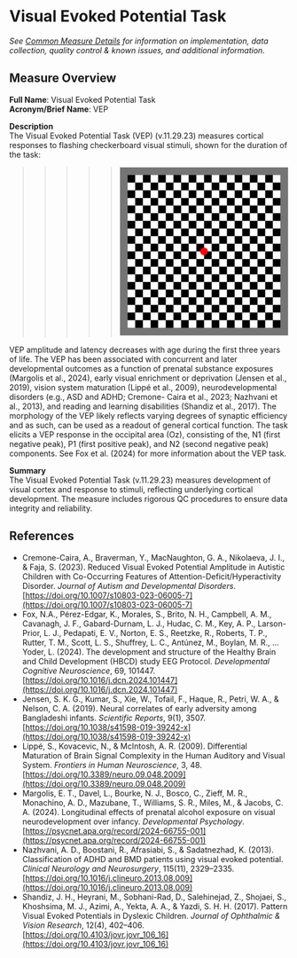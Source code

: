 # Visual Evoked Potential Task
*See [Common Measure Details](measures_all.md) for information on implementation, data collection, quality control & known issues, and additional information.*

## Measure Overview
**Full Name**: Visual Evoked Potential Task  
**Acronym/Brief Name**: VEP  

**Description**     
The Visual Evoked Potential Task (VEP) (v.11.29.23) measures cortical responses to flashing checkerboard visual stimuli, shown for the duration of the task: 
>>>>>![VEP checkerboard image](images/eeg-vep-checkerboard.png)

VEP amplitude and latency decreases with age during the first three years of life. The VEP has been associated with concurrent and later developmental outcomes as a function of prenatal substance exposures (Margolis et al., 2024), early visual enrichment or deprivation (Jensen et al., 2019), vision system maturation (Lippé et al., 2009), neurodevelopmental disorders (e.g., ASD and ADHD; Cremone- Caira et al., 2023; Nazhvani et al., 2013), and reading and learning disabilities (Shandiz et al., 2017). The morphology of the VEP likely reflects varying degrees of synaptic efficiency and as such, can be used as a readout of general cortical function. The task elicits a VEP response in the occipital area (Oz), consisting of the, N1 (first negative peak), P1 (first positive peak), and N2 (second negative peak) components. See Fox et al. (2024) for more information about the VEP task.  

**Summary**     
The Visual Evoked Potential Task (v.11.29.23) measures development of visual cortex and response to stimuli, reflecting underlying cortical development. The measure includes rigorous QC procedures to ensure data integrity and reliability.

## References
- Cremone-Caira, A., Braverman, Y., MacNaughton, G. A., Nikolaeva, J. I., & Faja, S. (2023). Reduced Visual Evoked Potential Amplitude in Autistic Children with Co-Occurring Features of Attention-Deficit/Hyperactivity Disorder. *Journal of Autism and Developmental Disorders*. [https://doi.org/10.1007/s10803-023-06005-7](https://doi.org/10.1007/s10803-023-06005-7)
- Fox, N.A., Pérez-Edgar, K., Morales, S., Brito, N. H., Campbell, A. M., Cavanagh, J. F., Gabard-Durnam, L. J., Hudac, C. M., Key, A. P., Larson-Prior, L. J., Pedapati, E. V., Norton, E. S., Reetzke, R., Roberts, T. P., Rutter, T. M., Scott, L. S., Shuffrey, L. C., Antúnez, M., Boylan, M. R., … Yoder, L. (2024). The development and structure of the Healthy Brain and Child Development (HBCD) study EEG Protocol. *Developmental Cognitive Neuroscience*, 69, 101447. [https://doi.org/10.1016/j.dcn.2024.101447](https://doi.org/10.1016/j.dcn.2024.101447)
- Jensen, S. K. G., Kumar, S., Xie, W., Tofail, F., Haque, R., Petri, W. A., & Nelson, C. A. (2019). Neural correlates of early adversity among Bangladeshi infants. *Scientific Reports*, 9(1), 3507. [https://doi.org/10.1038/s41598-019-39242-x](https://doi.org/10.1038/s41598-019-39242-x)
- Lippé, S., Kovacevic, N., & McIntosh, A. R. (2009). Differential Maturation of Brain Signal Complexity in the Human Auditory and Visual System. *Frontiers in Human Neuroscience*, 3, 48. [https://doi.org/10.3389/neuro.09.048.2009](https://doi.org/10.3389/neuro.09.048.2009)
- Margolis, E. T., Davel, L., Bourke, N. J., Bosco, C., Zieff, M. R., Monachino, A. D., Mazubane, T., Williams, S. R., Miles, M., & Jacobs, C. A. (2024). Longitudinal effects of prenatal alcohol exposure on visual neurodevelopment over infancy. *Developmental Psychology*. [https://psycnet.apa.org/record/2024-66755-001](https://psycnet.apa.org/record/2024-66755-001)
- Nazhvani, A. D., Boostani, R., Afrasiabi, S., & Sadatnezhad, K. (2013). Classification of ADHD and BMD patients using visual evoked potential. *Clinical Neurology and Neurosurgery*, 115(11), 2329–2335. [https://doi.org/10.1016/j.clineuro.2013.08.009](https://doi.org/10.1016/j.clineuro.2013.08.009)
- Shandiz, J. H., Heyrani, M., Sobhani-Rad, D., Salehinejad, Z., Shojaei, S., Khoshsima, M. J., Azimi, A., Yekta, A. A., & Yazdi, S. H. H. (2017). Pattern Visual Evoked Potentials in Dyslexic Children. *Journal of Ophthalmic & Vision Research*, 12(4), 402–406. [https://doi.org/10.4103/jovr.jovr_106_16](https://doi.org/10.4103/jovr.jovr_106_16)

